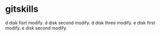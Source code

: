 # gitskills
d disk fisrt modify.
d disk second modify.
d disk three modify.
e disk first modify.
e disk second modify.
